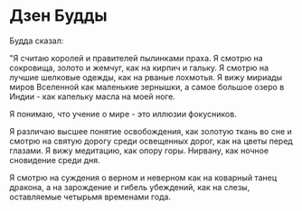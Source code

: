 # Дзен Будды

Будда сказал:

"Я считаю королей и правителей пылинками праха. Я смотрю на сокровища, золото и жемчуг, как на кирпич и гальку. Я смотрю на лучшие шелковые одежды, как на рваные лохмотья. Я вижу мириады миров Вселенной как маленькие зернышки, а самое большое озеро в Индии - как капельку масла на моей ноге.

Я понимаю, что учение о мире - это иллюзии фокусников.

Я различаю высшее понятие освобождения, как золотую ткань во сне и смотрю на святую дорогу среди освещенных дорог, как на цветы перед глазами. Я вижу медитацию, как опору горы. Нирвану, как ночное сновидение среди дня.

Я смотрю на суждения о верном и неверном как на коварный танец дракона, а на зарождение и гибель убеждений, как на слезы, оставляемые четырьмя временами года.